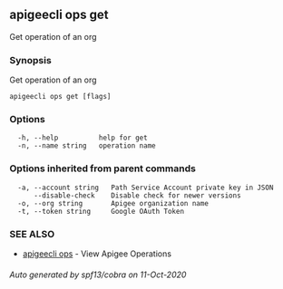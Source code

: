## apigeecli ops get

Get operation of an org

### Synopsis

Get operation of an org

```
apigeecli ops get [flags]
```

### Options

```
  -h, --help          help for get
  -n, --name string   operation name
```

### Options inherited from parent commands

```
  -a, --account string   Path Service Account private key in JSON
      --disable-check    Disable check for newer versions
  -o, --org string       Apigee organization name
  -t, --token string     Google OAuth Token
```

### SEE ALSO

* [apigeecli ops](apigeecli_ops.md)	 - View Apigee Operations

###### Auto generated by spf13/cobra on 11-Oct-2020
